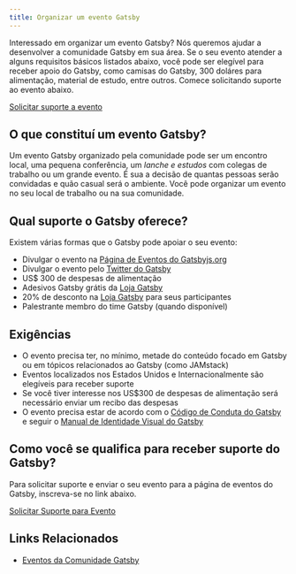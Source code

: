 ```yaml
---
title: Organizar um evento Gatsby
---
```


Interessado em organizar um evento Gatsby? Nós queremos ajudar a desenvolver a comunidade Gatsby em sua área. Se o seu evento atender a alguns requisitos básicos listados abaixo, você pode ser elegível para receber apoio do Gatsby, como camisas do Gatsby, 300 doláres para alimentação, material de estudo, entre outros. Comece solicitando suporte ao evento abaixo.

[Solicitar suporte a evento](https://airtable.com/shrpwc99yogJm9sfI)

## O que constituí um evento Gatsby?

Um evento Gatsby organizado pela comunidade pode ser um encontro local, uma pequena conferência, um _lanche e estudos_ com colegas de trabalho ou um grande evento. É sua a decisão de quantas pessoas serão convidadas e quão casual será o ambiente. Você pode organizar um evento no seu local de trabalho ou na sua comunidade.

## Qual suporte o Gatsby oferece?

Existem várias formas que o Gatsby pode apoiar o seu evento:

- Divulgar o evento na [Página de Eventos do Gatsbyjs.org](/contributing/events)
- Divulgar o evento pelo [Twitter do Gatsby](https://twitter.com/gatsbyjs)
- US$ 300 de despesas de alimentação 
- Adesivos Gatsby grátis da [Loja Gatsby](https://store.gatsbyjs.org/)
- 20% de desconto na [Loja Gatsby](https://store.gatsbyjs.org/) para seus participantes
- Palestrante membro do time Gatsby (quando disponível)

## Exigências

- O evento precisa ter, no mínimo, metade do conteúdo focado em Gatsby ou em tópicos relacionados ao Gatsby (como JAMstack)
- Eventos localizados nos Estados Unidos e Internacionalmente são elegíveis para receber suporte
- Se você tiver interesse nos US$300 de despesas de alimentação será necessário enviar um recibo das despesas
- O evento precisa estar de acordo com o [Código de Conduta do Gatsby](/contributing/code-of-conduct/) e seguir o [Manual de Identidade Visual do Gatsby](/guidelines/logo/)

## Como você se qualifica para receber suporte do Gatsby?

Para solicitar suporte e enviar o seu evento para a página de eventos do Gatsby, inscreva-se no link abaixo.

[Solicitar Suporte para Evento](https://airtable.com/shrpwc99yogJm9sfI)

## Links Relacionados
- [Eventos da Comunidade Gatsby](/contributing/events)
